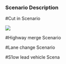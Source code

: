 ### Scenario Description

#Cut in Scenario

![](https://pandao.github.io/editor.md/images/logos/editormd-logo-180x180.png)


#Highway merge Scenario


#Lane change Scenario


#S1ow lead vehicle Scena
